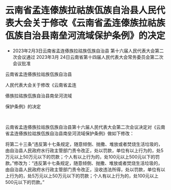 # 云南省孟连傣族拉祜族佤族自治县人民代表大会关于修改《云南省孟连傣族拉祜族佤族自治县南垒河流域保护条例》的决定

- 2023年2月3日云南省孟连傣族拉祜族佤族自治县
  第十六届人民代表大会第二次会议通过 2023年3月
  24日云南省第十四届人民代表大会常务委员会第二次会议批准

<!-- INFO END -->

云南省孟连傣族拉祜族佤族自治县

人民代表大会关于修改《云南省孟连

傣族拉祜族佤族自治县南垒河流域

保护条例》的决定

​

云南省孟连傣族拉祜族佤族自治县第十六届人民代表大会第二次会议决定对《云南省孟连傣族拉祜族佤族自治县南垒河流域保护条例》做如下修改：

将第二十三条“违反第十七条规定，随意倾倒、抛撒、堆放或者焚烧生活垃圾的，由自治县人民政府水行政主管部门责令改正，处以罚款，单位有以上行为的，处5万元以上50万元以下的罚款；个人有以上行为的，处100元以上500元以下的罚款。”修改为：“违反第十七条规定，随意倾倒、抛撒、堆放或者焚烧生活垃圾的，由自治县人民政府水行政主管部门责令改正，没收违法所得，处以罚款，单位有以上行为的，处5万元以上50万元以下的罚款；个人有以上行为的，处100元以上500元以下的罚款。”
